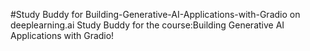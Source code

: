 #Study Buddy for Building-Generative-AI-Applications-with-Gradio on deeplearning.ai
Study Buddy for the course:Building Generative AI Applications with Gradio!
